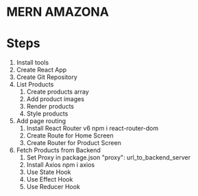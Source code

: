 # MERN AMAZONA

# Steps

1. Install tools
2. Create React App
3. Create Git Repository
4. List Products
   1. Create products array
   2. Add product images
   3. Render products
   4. Style products
5. Add page routing
   1. Install React Router v6
      npm i react-router-dom
   2. Create Route for Home Screen
   3. Create Router for Product Screen
6. Fetch Products from Backend
   1. Set Proxy in package.json
      "proxy": url_to_backend_server
   2. Install Axios
      npm i axios
   3. Use State Hook
   4. Use Effect Hook
   5. Use Reducer Hook
